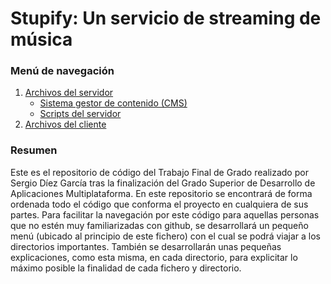 # Stupify: Un servicio de streaming de música 

### Menú de navegación
1. [Archivos del servidor](https://github.com/Sergio10G/Stupify/tree/main/server)
   - [Sistema gestor de contenido (CMS)](https://github.com/Sergio10G/Stupify/tree/main/server/admin)
   - [Scripts del servidor](https://github.com/Sergio10G/Stupify/tree/main/server/scripts)
2. [Archivos del cliente](https://github.com/Sergio10G/Stupify/tree/main/client)

### Resumen

Este es el repositorio de código del Trabajo Final de Grado realizado por Sergio Díez García tras la finalización del Grado Superior de Desarrollo de Aplicaciones Multiplataforma. En este repositorio se encontrará de forma ordenada todo el código que conforma el proyecto en cualquiera de sus partes. Para facilitar la navegación por este código para aquellas personas que no estén muy familiarizadas con github, se desarrollará un pequeño menú (ubicado al principio de este fichero) con el cual se podrá viajar a los directorios importantes. También se desarrollarán unas pequeñas explicaciones, como esta misma, en cada directorio, para explicitar lo máximo posible la finalidad de cada fichero y directorio.
